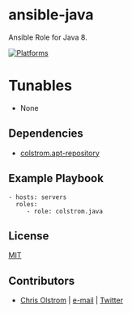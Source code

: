 # ansible-java

Ansible Role for Java 8.

[![Platforms](http://img.shields.io/badge/platforms-ubuntu-lightgrey.svg?style=flat)](#)

Tunables
========
* None

Dependencies
------------
* [colstrom.apt-repository](https://github.com/colstrom/ansible-apt-repository/)

Example Playbook
----------------
    - hosts: servers
      roles:
         - role: colstrom.java

License
-------
[MIT](https://tldrlegal.com/license/mit-license)

Contributors
------------
* [Chris Olstrom](https://colstrom.github.io/) | [e-mail](mailto:chris@olstrom.com) | [Twitter](https://twitter.com/ChrisOlstrom)
